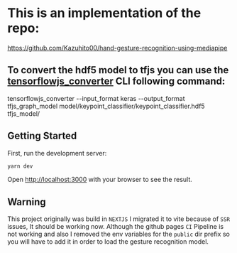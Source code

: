# This is an implementation of the repo:

https://github.com/Kazuhito00/hand-gesture-recognition-using-mediapipe


## To convert the hdf5 model to tfjs you can use the [tensorflowjs_converter](https://www.tensorflow.org/js/guide/conversion) CLI following command: 
tensorflowjs_converter --input_format keras --output_format tfjs_graph_model model/keypoint_classifier/keypoint_classifier.hdf5 tfjs_model/

## Getting Started

First, run the development server:

```bash
yarn dev
```

Open [http://localhost:3000](http://localhost:3000) with your browser to see the result.

## Warning
This project originally was build in `NEXTJS` I migrated it to vite because of `SSR` issues, It should be working now. Although the github pages `CI` Pipeline is not working and also I removed the env variables for the `public` dir prefix so you will have to add it in order to load the gesture recognition model.

